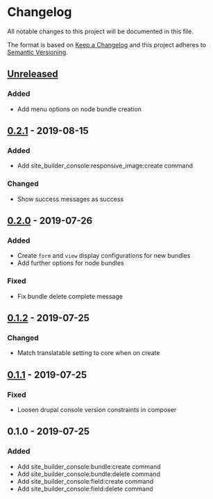 # Changelog

All notable changes to this project will be documented in this file.

The format is based on [Keep a Changelog](http://keepachangelog.com/en/1.0.0/)
and this project adheres to [Semantic Versioning](http://semver.org/spec/v2.0.0.html).

## [Unreleased]
### Added
- Add menu options on node bundle creation

## [0.2.1] - 2019-08-15
### Added
- Add site_builder_console:responsive_image:create command

### Changed
- Show success messages as success

## [0.2.0] - 2019-07-26
### Added
- Create `form` and `view` display configurations for new bundles
- Add further options for node bundles

### Fixed
- Fix bundle delete complete message

## [0.1.2] - 2019-07-25
### Changed
- Match translatable setting to core when on create

## [0.1.1] - 2019-07-25
### Fixed
- Loosen drupal console version constraints in composer

## 0.1.0 - 2019-07-25
### Added
- Add site_builder_console:bundle:create command
- Add site_builder_console:bundle:delete command
- Add site_builder_console:field:create command
- Add site_builder_console:field:delete command

[Unreleased]: https://github.com/wongjn/site_builder_console/compare/0.2.1...HEAD
[0.2.1]: https://github.com/wongjn/site_builder_console/compare/0.2.0...0.2.1
[0.2.0]: https://github.com/wongjn/site_builder_console/compare/0.1.2...0.2.0
[0.1.2]: https://github.com/wongjn/site_builder_console/compare/0.1.1...0.1.2
[0.1.1]: https://github.com/wongjn/site_builder_console/compare/0.1.0...0.1.1
